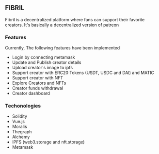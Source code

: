 ## FIBRIL

Fibril is a decentralized platform where fans can support their favorite creators. It's basically a decentralized version of patreon

### Features

Currently, The following features have been implemented

- Login by connecting metamask
- Update and Publish creator details
- Upload creator's image to ipfs
- Support creator with ERC20 Tokens (USDT, USDC and DAI) and MATIC
- Support creator with NFT
- Explore Creators and NFTs
- Creator funds withdrawal
- Creator dashboard

### Techonologies

- Solidity
- Vue.js
- Moralis
- Thegraph
- Alchemy
- IPFS (web3.storage and nft.storage)
- Metamask
